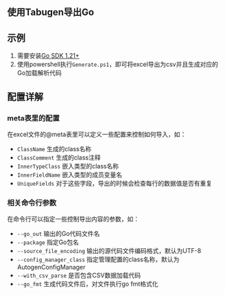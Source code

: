 ## 使用Tabugen导出Go


## 示例

1. 需要安装[Go SDK 1.21+](https://go.dev/download)
2. 使用powershell执行`Generate.ps1`，即可将excel导出为csv并且生成对应的Go加载解析代码



## 配置详解


### meta表里的配置

在excel文件的@meta表里可以定义一些配置来控制如何导入，如：

* `ClassName`  生成的class名称
* `ClassComment`   生成的class注释
* `InnerTypeClass` 嵌入类型的class名称
* `InnerFieldName` 嵌入类型的成员变量名
* `UniqueFields` 对于这些字段，导出的时候会检查每行的数据值是否有重复


### 相关命令行参数

在命令行可以指定一些控制导出内容的参数，如：

* `--go_out` 输出的Go代码文件名
* `--package` 指定Go包名
* `--source_file_encoding` 输出的源代码文件编码格式，默认为UTF-8
* `--config_manager_class` 指定管理配置的class名称，默认为AutogenConfigManager
* `--with_csv_parse` 是否包含CSV数据加载代码
* `--go_fmt` 生成代码文件后，对文件执行go fmt格式化
